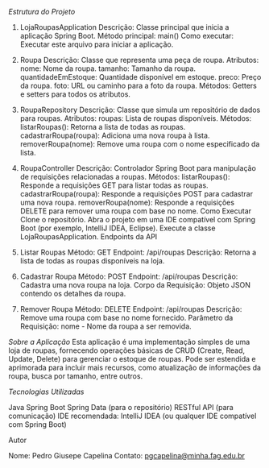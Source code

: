 *Estrutura do Projeto*


1. LojaRoupasApplication
Descrição: Classe principal que inicia a aplicação Spring Boot.
Método principal: main()
Como executar: Executar este arquivo para iniciar a aplicação.

2. Roupa
Descrição: Classe que representa uma peça de roupa.
Atributos:
nome: Nome da roupa.
tamanho: Tamanho da roupa.
quantidadeEmEstoque: Quantidade disponível em estoque.
preco: Preço da roupa.
foto: URL ou caminho para a foto da roupa.
Métodos: Getters e setters para todos os atributos.

3. RoupaRepository
Descrição: Classe que simula um repositório de dados para roupas.
Atributos:
roupas: Lista de roupas disponíveis.
Métodos:
listarRoupas(): Retorna a lista de todas as roupas.
cadastrarRoupa(roupa): Adiciona uma nova roupa à lista.
removerRoupa(nome): Remove uma roupa com o nome especificado da lista.

4. RoupaController
Descrição: Controlador Spring Boot para manipulação de requisições relacionadas a roupas.
Métodos:
listarRoupas(): Responde a requisições GET para listar todas as roupas.
cadastrarRoupa(roupa): Responde a requisições POST para cadastrar uma nova roupa.
removerRoupa(nome): Responde a requisições DELETE para remover uma roupa com base no nome.
Como Executar
Clone o repositório.
Abra o projeto em uma IDE compatível com Spring Boot (por exemplo, IntelliJ IDEA, Eclipse).
Execute a classe LojaRoupasApplication.
Endpoints da API

1. Listar Roupas
Método: GET
Endpoint: /api/roupas
Descrição: Retorna a lista de todas as roupas disponíveis na loja.

2. Cadastrar Roupa
Método: POST
Endpoint: /api/roupas
Descrição: Cadastra uma nova roupa na loja.
Corpo da Requisição: Objeto JSON contendo os detalhes da roupa.

3. Remover Roupa
Método: DELETE
Endpoint: /api/roupas
Descrição: Remove uma roupa com base no nome fornecido.
Parâmetro da Requisição: nome - Nome da roupa a ser removida.


*Sobre a Aplicação*
Esta aplicação é uma implementação simples de uma loja de roupas, fornecendo operações básicas de CRUD (Create, Read, Update, Delete) para gerenciar o estoque de roupas. Pode ser estendida e aprimorada para incluir mais recursos, como atualização de informações da roupa, busca por tamanho, entre outros.

*Tecnologias Utilizadas*

Java
Spring Boot
Spring Data (para o repositório)
RESTful API (para comunicação)
IDE recomendada: IntelliJ IDEA (ou qualquer IDE compatível com Spring Boot)


Autor

Nome: Pedro Giusepe Capelina
Contato: pgcapelina@minha.fag.edu.br
